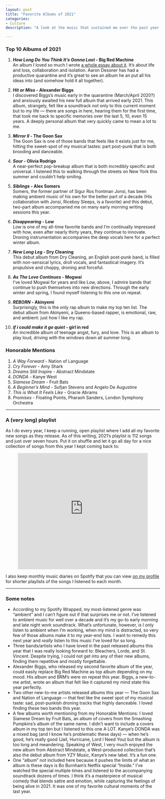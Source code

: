 ```yaml
---
layout: post
title: "Favorite Albums of 2021"
categories:
- Culture
description: "A look at the music that sustained me over the past year."

---
```



### Top 10 Albums of 2021

1. ***How Long Do You Think It’s Gonna Last* - Big Red Machine**<br>
    An album I loved so much I wrote [a whole essay about it](https://www.jarrettfuller.blog/2021/09/big-red-machine/). It’s about life and loss, collaboration and isolation. Aaron Dessner has had a productive quarantine and it’s great to see an album he an put all his ideas into (and somehow hold it all together).

2. ***Hit or Miss* - Alexander Biggs**<br>
    I discovered Biggs’s music early in the quarantine (March/April 2020?) and anxiously awaited his new full album that arrived early 2021. This album, strangely, felt like a soundtrack not only to this current moment but to my life — there are songs in here, hearing them for the first time, that took me back to specific memories over the last 5, 10, even 15 years. A deeply personal album that very quickly came to mean a lot to me.

3. ***Mirror II* - The Goon Sax**<br>
    The Goon Sax is one of those bands that feels like it exists just for me, hitting the sweet-spot of my musical tastes: part post-punk that is both brooding and danceable.

4. ***Sour* - Olivia Rodrigo**<br>
    A near-perfect pop-breakup album that is both incredibly specific and universal. I listened this to walking through the streets on New York this summer and couldn’t help smiling.

5. ***Siblings* - Alex Somers**<br>
    Somers, the former partner of Sigur Ros frontman Jonsi, has been making ambient music of his own for the better part of a decade (His collaboration with Jonsi, Riceboy Sleeps, is a favorite) and this debut, two-part album accompanied me on many early morning writing sessions this year.

6. ***Disappearing* - Low**<br>
    Low is one of my all-time favorite bands and I’m continually impressed with how, even after nearly thirty years, they continue to innovate. Droning instrumentation accompanies the deep vocals here for a perfect winter album.

7. ***New Long Leg* - Dry Cleaning**<br>
    This debut album from Dry Cleaning, an English post-punk band, is filled with non-sensical lyrics, droll vocals, and fantastical imagery. It’s propulsive and choppy, droning and forceful.

8. ***As The Love Continues* - Mogwai**<br>
    I’ve loved Mogwai for years and like Low, above, I admire bands that continue to push themselves into new directions. Through the early winter and spring, I found myself listening to this one on repeat.

9. ***REBORN* - Akinyemi**<br>
    Surprisingly, this is the only rap album to make my top ten list. The debut album from Akinyemi, a Queens-based rapper, is emotional, raw, and ambient: just how I like my rap.

10. ***if i could make it go quiet* - girl in red**<br>
    An incredible album of teenage angst, fury, and love. This is an album to play loud, driving with the windows down all summer long.

### Honorable Mentions
1. *A Way Forward* - Nation of Language
2. *Cry Forever* - Amy Shark
3. *Dreams Still Inspire* - Abstract Mindstate
4. *DONDA* - Kanye West
5. *Siamese Dream* - Fruit Bats
6. *A Beginner’s Mind* - Sufjan Stevens and Angelo De Augustine
7. *This is What It Feels Like* - Gracie Abrams
8. *Promises* - Floating Points, Pharaoh Sanders, London Symphony Orchestra

----

### A (very long) playlist

As I do every year, I keep a running, open playlist where I add all my favorite new songs as they release. As of this writing, 2021’s playlist is 112 songs and just over seven hours. Put it on shuffle and let it go all day for a nice collection of songs from this year I kept coming back to:

<figure>
<iframe src="https://open.spotify.com/embed/playlist/170CNUKmzaISOhF3LwctME?utm_source=generator&theme=0" width="100%" height="380" frameBorder="0" allowfullscreen="" allow="autoplay; clipboard-write; encrypted-media; fullscreen; picture-in-picture"></iframe>
</figure>

I also keep monthly music diaries on Spotify that you can view [on my profile](https://open.spotify.com/user/jarrettfuller?si=c7dfdf86d59d477c) for shorter playlists of the songs I listened to each month.

----

### Some notes

* According to my Spotify Wrapped, my most-listened genre was “ambient” and I can’t figure out if that surprises me or not. I’ve listened to ambient music for well over a decade and it’s my go-to early morning and late night work soundtrack. What’s unfortunate, however, is I only listen to ambient when I’m working, when my mind is distracted, so very few of those albums make it to my year-end lists. I want to remedy this next year and *really* listen to this music I’ve loved for so long.
* Three bands/artists who I have loved in the past released albums this year that I was really looking forward to: Bleachers, Lorde, and St. Vincent. Despite trying, I could not get into any of their new albums, finding them repetitive and mostly forgettable.
* Alexander Biggs, who released my second favorite album of the year, could easily replace Big Red Machine as top album depending on my mood. His album and BRM’s were on repeat this year. Biggs, a new-to-me artist, wrote an album that felt like it captured my mind state this year perfectly.
* Two other new-to-me artists released albums this year — The Goon Sax and Nation of Language — that feel like the sweet spot of my musical taste: sad, post-punkish droning tracks that highly danceable. I loved finding these two bands this year.
* A few albums worth mentioning from my Honorable Mentions: I loved Siamese Dream by Fruit Bats, an album of covers from the Smashing Pumpkins’s album of the same name. I didn’t want to include a covers album in my top ten but I listened to this one A LOT. Kanye’s DONDA was a mixed bag (and I know he’s problematic these days) — when he’s good, he’s really good (Jail, Hurricane, Lord I Need You) but the album is too long and meandering. Speaking of West, I very much enjoyed the new album from Abstract Mindstate, a West-produced collection that’s also the debut album from YZY Music, Kanye’s new label. It’s a fun one.
* One “album” not included here because it pushes the limits of what an album is these days is Bo Burnham’s Netflix special “Inside.” I’ve watched the special multiple times and listened to the accompanying soundtrack dozens of times. I think it’s a masterpiece of musical comedy that blends satire and emotion, while capturing the feelings of being alive in 2021. It was one of my favorite cultural moments of the last year.
